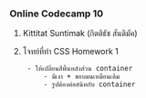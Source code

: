 ### Online Codecamp 10
    
1. Kittitat Suntimak (กิตติธัช สันติมัค)
2. โจทย์ที่ทำ CSS Homework 1

        - ให้เปลี่ยนสีพื้นหลังส่วน container
            - มีเงา + ขอบมนเหมือนเดิม
            - รูปต้องต่อสนิทกับ container
 
